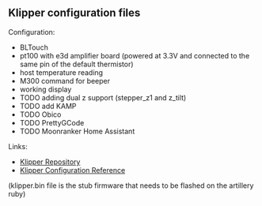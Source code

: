 ## Klipper configuration files

Configuration:

- BLTouch
- pt100 with e3d amplifier board (powered at 3.3V and connected to the same pin of the default thermistor)
- host temperature reading
- M300 command for beeper
- working display
- TODO adding dual z support (stepper_z1 and z_tilt)
- TODO add KAMP
- TODO Obico
- TODO PrettyGCode
- TODO Moonranker Home Assistant

Links:

- [Klipper Repository](https://github.com/Klipper3d/klipper)
- [Klipper Configuration Reference](https://www.klipper3d.org/Config_Reference.html)

(klipper.bin file is the stub firmware that needs to be flashed on the artillery ruby)
